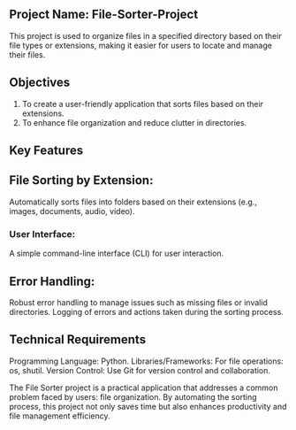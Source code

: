 ## Project Name: File-Sorter-Project
This project  is used to organize files in a specified directory based on their file types or extensions, making it easier for users to locate and manage their files.

## Objectives
  1. To create a user-friendly application that sorts files based on their extensions.
  2. To enhance file organization and reduce clutter in directories.
  
## Key Features
  ## File Sorting by Extension:
  Automatically sorts files into folders based on their extensions (e.g., images, documents, audio, video).

  ### User Interface:
  A simple command-line interface (CLI) for user interaction.

  ## Error Handling:
  Robust error handling to manage issues such as missing files or invalid directories.
  Logging of errors and actions taken during the sorting process.
  
## Technical Requirements
Programming Language: Python.
Libraries/Frameworks:
For file operations: os, shutil.
Version Control: Use Git for version control and collaboration.


The File Sorter project is a practical application that addresses a common problem faced by users: file organization. By automating the sorting process, this project not only saves time but also enhances productivity and file management efficiency.
